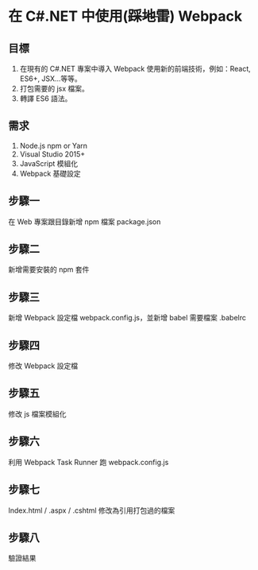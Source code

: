 # 在 C#.NET 中使用(~~踩地雷~~) Webpack
## 目標
1. 在現有的 C#.NET 專案中導入 Webpack 使用新的前端技術，例如：React, ES6+, JSX...等等。
2. 打包需要的 jsx 檔案。
3. 轉譯 ES6 語法。
## 需求
1. Node.js npm or Yarn
2. Visual Studio 2015+
3. JavaScript 模組化
4. Webpack 基礎設定
## 步驟一
在 Web 專案跟目錄新增 npm 檔案 package.json

## 步驟二
新增需要安裝的 npm 套件

## 步驟三
新增 Webpack 設定檔 webpack.config.js，並新增 babel 需要檔案 .babelrc

## 步驟四
修改 Webpack 設定檔

## 步驟五
修改 js 檔案模組化

## 步驟六
利用 Webpack Task Runner 跑 webpack.config.js

## 步驟七
Index.html / .aspx / .cshtml 修改為引用打包過的檔案

## 步驟八

驗證結果
